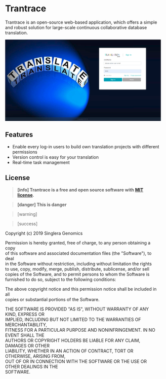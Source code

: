 # Trantrace

Trantrace is an open-source web-based application, which offers a simple and robust solution for large-scale continuous collaborative database translation.

![](/assets/login.png)

## Features

* Enable every log-in users to build own translation projects with different permissions
* Version control is easy for your translation
* Real-time task management

## License

> **[info] Trantrace is a free and open source software with [MIT license](https://opensource.org/licenses/MIT).**

> **[danger] This is danger**

> [warning]

> [success]

Copyright \(c\) 2019 Singlera Genomics

Permission is hereby granted, free of charge, to any person obtaining a copy  
of this software and associated documentation files \(the "Software"\), to deal  
in the Software without restriction, including without limitation the rights  
to use, copy, modify, merge, publish, distribute, sublicense, and/or sell  
copies of the Software, and to permit persons to whom the Software is  
furnished to do so, subject to the following conditions:

The above copyright notice and this permission notice shall be included in all  
copies or substantial portions of the Software.

THE SOFTWARE IS PROVIDED "AS IS", WITHOUT WARRANTY OF ANY KIND, EXPRESS OR  
IMPLIED, INCLUDING BUT NOT LIMITED TO THE WARRANTIES OF MERCHANTABILITY,  
FITNESS FOR A PARTICULAR PURPOSE AND NONINFRINGEMENT. IN NO EVENT SHALL THE  
AUTHORS OR COPYRIGHT HOLDERS BE LIABLE FOR ANY CLAIM, DAMAGES OR OTHER  
LIABILITY, WHETHER IN AN ACTION OF CONTRACT, TORT OR OTHERWISE, ARISING FROM,  
OUT OF OR IN CONNECTION WITH THE SOFTWARE OR THE USE OR OTHER DEALINGS IN THE  
SOFTWARE.

